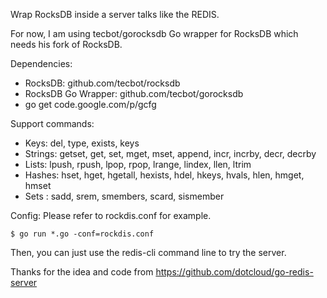 Wrap RocksDB inside a server talks like the REDIS.

For now, I am using tecbot/gorocksdb Go wrapper for RocksDB which needs his fork of RocksDB.

Dependencies:
* RocksDB: github.com/tecbot/rocksdb
* RocksDB Go Wrapper: github.com/tecbot/gorocksdb
* go get code.google.com/p/gcfg

Support commands:
* Keys: del, type, exists, keys
* Strings: getset, get, set, mget, mset, append, incr, incrby, decr, decrby
* Lists: lpush, rpush, lpop, rpop, lrange, lindex, llen, ltrim
* Hashes: hset, hget, hgetall, hexists, hdel, hkeys, hvals, hlen, hmget, hmset
* Sets : sadd, srem, smembers, scard, sismember

Config:
Please refer to rockdis.conf for example.
```
$ go run *.go -conf=rockdis.conf
```
Then, you can just use the redis-cli command line to try the server.

Thanks for the idea and code from https://github.com/dotcloud/go-redis-server
